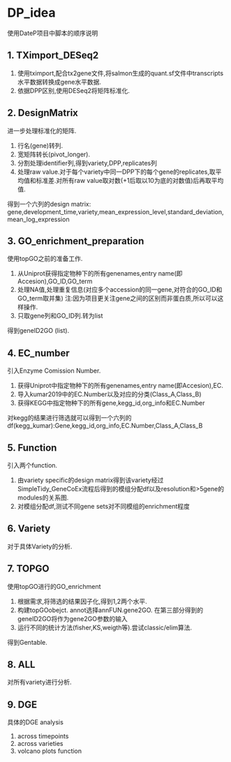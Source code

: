 # DP_idea
使用DateP项目中脚本的顺序说明

## 1. TXimport_DESeq2
1. 使用tximport,配合tx2gene文件,将salmon生成的quant.sf文件中transcripts水平数据转换成gene水平数据.
2. 依据DPP区别,使用DESeq2将矩阵标准化.

## 2. DesignMatrix
进一步处理标准化的矩阵.
1. 行名(gene)转列.
2. 宽矩阵转长(pivot_longer).
3. 分割处理identifier列,得到variety,DPP,replicates列
4. 处理raw value.对于每个variety中同一DPP下的每个gene的replicates,取平均值和标准差.对所有raw value取对数(+1后取以10为底的对数值)后再取平均值.

得到一个六列的design matrix: gene,development_time,variety,mean_expression_level,standard_deviation,mean_log_expression

## 3. GO_enrichment_preparation
使用topGO之前的准备工作.
1. 从Uniprot获得指定物种下的所有genenames,entry name(即Accesion),GO_ID,GO_term
2. 处理NA值,处理重复信息(对应多个accession的同一gene,对符合的GO_ID和GO_term取并集) 注:因为项目更关注gene之间的区别而非蛋白质,所以可以这样操作.
3. 只取gene列和GO_ID列.转为list

得到geneID2GO (list).

## 4. EC_number
引入Enzyme Comission Number.
1. 获得Uniprot中指定物种下的所有genenames,entry name(即Accesion),EC.
2. 导入kumar2019中的EC.Number以及对应的分类(Class_A,Class_B)
3. 获得KEGG中指定物种下的所有gene,kegg_id,org_info和EC.Number

对kegg的结果进行筛选就可以得到一个六列的df(kegg_kumar):Gene,kegg_id,org_info,EC.Number,Class_A,Class_B

## 5. Function
引入两个function.
1. 由variety specific的design matrix得到该variety经过SimpleTidy_GeneCoEx流程后得到的模组分配df以及resolution和>5gene的modules的关系图.
2. 对模组分配df,测试不同gene sets对不同模组的enrichment程度

## 6. Variety
对于具体Variety的分析.

## 7. TOPGO
使用topGO进行的GO_enrichment
1. 根据需求,将筛选的结果因子化,得到1,2两个水平.
2. 构建topGOobejct. annot选择annFUN.gene2GO. 在第三部分得到的geneID2GO将作为gene2GO参数的输入
3. 运行不同的统计方法(fisher,KS,weigth等).尝试classic/elim算法.

得到Gentable.

## 8. ALL
对所有variety进行分析.

## 9. DGE
具体的DGE analysis
1. across timepoints
2. across varieties
3. volcano plots function
